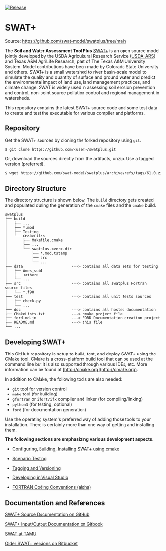 [![Release](https://img.shields.io/github/release/swat-model/swatplus.svg?style=flat-square)](https://github.com/swat-model/swatplus/releases)
# SWAT+
Source: https://github.com/swat-model/swatplus/tree/main

The **Soil and Water Assessment Tool Plus** [SWAT+](https://swatplus.gitbook.io/docs) is an open source model jointly developed by the USDA Agricultural Research Service ([USDA-ARS](http://ars.usda.gov)) and Texas A&M AgriLife Research, part of The Texas A&M University System. Model contributions have been made by Colorado State University and others. SWAT+ is a small watershed to river basin-scale model to simulate the quality and quantity of surface and ground water and predict the environmental impact of land use, land management practices, and climate change. SWAT is widely used in assessing soil erosion prevention and control, non-point source pollution control and regional management in watersheds.

This repository contains the latest SWAT+ source code and some test data to create and test the executable for various compiler and platforms. 

## Repository

Get the SWAT+ sources by cloning the forked repository using `git`.  

```bash
$ git clone https://github.com/<user>/swatplus.git
```

Or, download the sources directly from the artifacts, unzip. Use a tagged version (preferred).

```bash
$ wget https://github.com/swat-model/swatplus/archive/refs/tags/61.0.zip
```

## Directory Structure

The directory structure is shown below. The `build` directory gets created and populated during the generation of the `cmake` files and the `cmake` build. 

```
swatplus
├── build
│   ├── ...
│   ├── *.mod
│   ├── Testing
│   └── CMakeFiles
│       ├── Makefile.cmake
│       ├── ...
│       └── swatplus-<ver>.dir
│           ├── *.mod.tstamp
│           ├── src
│           └── ...
├── data                      ---> contains all data sets for testing
│   ├── Ames_sub1
│   ├── <other>
│   └── ...
├── src                       ---> contains all swatplus Fortran source files
│   └── *.f90
├── test                      ---> contains all unit tests sources
│   ├── check.py
│   └── ...
├── doc                       ---> contains all hosted documentation
├── CMakeLists.txt            ---> cmake project file
├── ford.md.in                ---> FORD Documentation creation project
├── README.md                 ---> this file
└── ...
```

## Developing SWAT+

This GitHub repository is setup to build, test, and deploy SWAT+ using the CMake tool. CMake is a cross-platform build tool that can be used at the command line but it is also supported through various IDEs, etc. More information can be found at [http://cmake.org](http://cmake.org). 

In addition to CMake, the following tools are also needed:

- `git` tool for version control
- `make` tool (for building)
- `gfortran` or `ifort/ifx` compiler and linker (for compiling/linking)
- `python3` (for testing, optional)
- `ford` (for documentation generation)

Use the operating system's preferred way of adding those tools to your installation. There is certainly more than one way of getting and installing them.

__The following sections are emphasizing various development aspects.__

* [Configuring, Building, Installing SWAT+ using cmake](doc/Building.md)
- [Scenario Testing](doc/Testing.md)

- [Tagging and Versioning](doc/Tagging.md)

- [Developing in Visual Studio](doc/VS.md)

- [FORTRAN Coding Conventions (alpha)](doc/coding_conventions.md)

## Documentation and References

[SWAT+ Source Documentation on GitHub](https://swat-model.github.io/swatplus)

[SWAT+ Input/Output Documentation on Gitbook](https://swatplus.gitbook.io/docs)

[SWAT at TAMU](https://swat.tamu.edu)

[Older SWAT+ versions on Bitbucket](https://bitbucket.org/blacklandgrasslandmodels/modular_swatplus/src/master)
